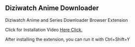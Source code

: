 ## Diziwatch Anime Downloader
Diziwatch Anime and Series Downloader Browser Extension

Click for Installation Video [Here Click.](https://vimeo.com/manage/videos/1005215083)

After installing the extension, you can run it with Ctrl+Shift+Y
